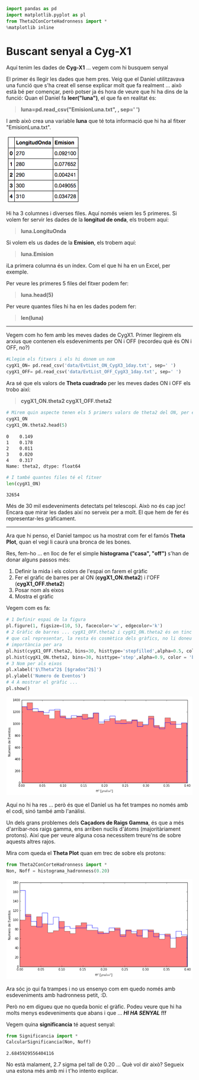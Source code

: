 ```python
import pandas as pd
import matplotlib.pyplot as pl
from Theta2ConCorteHadronness import *
%matplotlib inline
```

# Buscant senyal a Cyg-X1 
Aquí tenim les dades de **Cyg-X1** ... vegem com hi busquem senyal 

El primer és llegir les dades que hem pres. Veig que el Daniel utilitzavava una funció que s'ha creat ell sense explicar molt que fa realment ... això està bé per començar, però potser ja és hora de veure que hi ha dins de la funció: 
Quan el Daniel fa **leer("luna")**, el que fa en realitat és:

> **luna=pd.read_csv("EmisionLuna.txt", , sep=' ')**

I amb això crea una variable **luna** que té tota informació que hi ha al fitxer "EmisionLuna.txt".

![luna](night_2_4_files/screen_datos.png "luna")

Hi ha 3 columnes i diverses files. Aquí només veiem les 5 primeres.
Si volem fer servir les dades de la **longitud de onda**, els trobem aquí:

> **luna.LongituOnda**

Si volem els us dades de la **Emision**, els trobem aquí:
> **luna.Emision**

iLa primera columna és un índex. Com el que hi ha en un Excel, per exemple.

Per veure les primeres 5 files del fitxer podem fer:
>**luna.head(5)**

Per veure quantes files hi ha en les dades podem fer:
>**len(luna)**

----------
Vegem com ho fem amb les meves dades de CygX1. Primer llegirem els arxius que contenen els esdeveniments per ON i OFF (recordeu què és ON i OFF, no?)


```python
#Llegim els fitxers i els hi donem un nom
cygX1_ON= pd.read_csv('data/EvtList_ON_CygX3_1day.txt', sep=' ')
cygX1_OFF= pd.read_csv('data/EvtList_OFF_CygX3_1day.txt', sep=' ')
```

Ara sé que els valors de **Theta cuadrado** per les meves dades ON i OFF els trobo així:

> **cygX1_ON.theta2
> cygX1_OFF.theta2**



```python
# Mirem quin aspecte tenen els 5 primers valors de theta2 del ON, per exemple
cygX1_ON
cygX1_ON.theta2.head(5)

```




    0    0.149
    1    0.178
    2    0.011
    3    0.020
    4    0.317
    Name: theta2, dtype: float64




```python
# I també quantes files té el fitxer 
len(cygX1_ON)
```




    32654

Més de 30 mil esdeveniments detectats pel telescopi. Això no és cap joc!
Encara que mirar les dades així no serveix per a molt. El que hem de fer és representar-les gràficament.

--------
Ara que hi penso, el Daniel tampoc us ha mostrat com fer el famós **Theta Plot**, quan el vegi li caurà una bronca de les bones.

Res, fem-ho ... en lloc de fer el simple **histograma ("casa", "off")** s'han de donar alguns passos més:

1. Definir la mida i els colors de l'espai on farem el gràfic
2. Fer el gràfic de barres per al ON (**cygX1_ON.theta2**) i l'OFF (**cygX1_OFF.theta2**)
3. Posar nom als eixos
4. Mostra el gràfic

Vegem com es fa:


```python
# 1 Definir espai de la figura
pl.figure(1, figsize=(10, 5), facecolor='w', edgecolor='k')
# 2 Gràfic de barres ... cygX1_OFF.theta2 i cygX1_ON.theta2 és on tinc els valors
# que cal representar, la resta és cosmètica dels gràfics, no li doneu
# importància per ara
pl.hist(cygX1_OFF.theta2, bins=30, histtype='stepfilled',alpha=0.5, color='red', normed=False)
pl.hist(cygX1_ON.theta2, bins=30, histtype='step',alpha=0.9, color = 'blue', normed=False)
# 3 Nom per als eixos
pl.xlabel('$\Theta^2$ [$grados^2$]')
pl.ylabel('Numero de Eventos')
# 4 A mostrar el gràfic ...
pl.show()
```


![png](night_2_4_files/night_2_4_8_0.png)


Aquí no hi ha res ... però és que el Daniel us ha fet trampes no només amb el codi, sinó també amb l'anàlisi.

Un dels grans problemes dels **Caçadors de Raigs Gamma**, és que a més d'arribar-nos raigs gamma, ens arriben nuclis d'àtoms (majoritàriament protons). Així que per veure alguna cosa necessitem treure'ns de sobre aquests altres rajos.

Mira com queda el **Theta Plot** quan em trec de sobre els protons:

```python
from Theta2ConCorteHadronness import *
Non, Noff = histograma_hadronness(0.20)
```


![png](night_2_4_files/night_2_4_10_0.png)


Ara sóc jo qui fa trampes i no us ensenyo com em quedo només amb esdeveniments amb hadronness petit, :D.

Però no em digueu que no queda bonic el gràfic. Podeu veure que hi ha molts menys esdeveniments que abans i que ... ***HI HA SENYAL !!!***

Vegem quina **significancia** té aquest senyal: 


```python
from Significancia import *
CalcularSignificancia(Non, Noff)
```

    2.6845929556404116

No està malament, 2.7 sigma pel tall de 0.20 ... Què vol dir això? Segueix una estona més amb mi i t'ho intento explicar.
